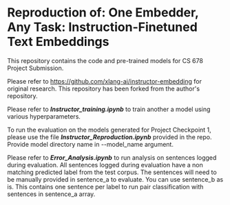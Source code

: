 
# Reproduction of: One Embedder, Any Task: Instruction-Finetuned Text Embeddings

This repository contains the code and pre-trained models for CS 678 Project Submission.

Please refer to https://github.com/xlang-ai/instructor-embedding for original research. This repository has been forked from the author's repository.

Please refer to ***Instructor_training.ipynb*** to train another a model using various hyperparameters.

To run the evaluation on the models generated for Project Checkpoint 1, please use the file ***Instructor_Reproduction.ipynb*** provided in the repo. Provide model directory name in --model_name argument.

Please refer to ***Error_Analysis.ipynb*** to run analysis on sentences logged during evaluation. All sentences logged during evaluation have a non matching predicted label from the test corpus. The sentences will need to be manually provided in sentence_a to evaluate. You can use sentence_b as is. This contains one sentence per label to run pair classification with sentences in sentence_a array.




